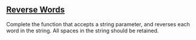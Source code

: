 ## [Reverse Words](https://www.codewars.com/kata/5259b20d6021e9e14c0010d4/)

Complete the function that accepts a string parameter, and reverses each word in the string. All spaces in the string should be retained.
